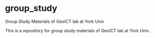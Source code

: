 # group_study

Group Study Materials of GeoICT lab at York Univ

This is a repository for group study materials of GeoICT lab at York Univ.
